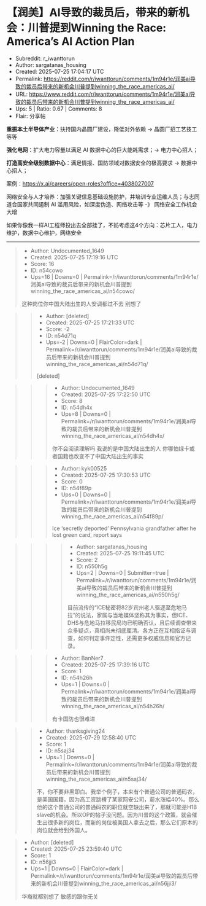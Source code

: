 # 【润美】AI导致的裁员后，带来的新机会：川普提到Winning the Race: America’s AI Action Plan

- Subreddit: r_iwanttorun
- Author: sargatanas_housing
- Created: 2025-07-25 17:04:17 UTC
- Permalink: https://reddit.com/r/iwanttorun/comments/1m94r1e/润美ai导致的裁员后带来的新机会川普提到winning_the_race_americas_ai/
- URL: https://www.reddit.com/r/iwanttorun/comments/1m94r1e/润美ai导致的裁员后带来的新机会川普提到winning_the_race_americas_ai/
- Ups: 5 | Ratio: 0.67 | Comments: 8
- Flair: 分享帖


**重振本土半导体产业**：扶持国内晶圆厂建设，降低对外依赖 -\>
晶圆厂招工艺技工等等

**强化电网**：扩大电力容量以满足 AI 数据中心的巨大能耗需求；-\>
电力中心招人；

**打造高安全级别数据中心**：满足情报、国防领域对数据安全的极高要求 -\>
数据中心招人；

案例：<https://x.ai/careers/open-roles?office=4038027007>

网络安全与人才培养：加强关键信息基础设施防护，并培训专业运维人员；与志同道合国家共同遏制
AI 滥用风险，如深度伪造、网络攻击等 -》 网络安全工作机会大增

如果你像我一样AI工程师投出去全部挂了，不妨考虑这4个方向：芯片工人，电力维护，数据中心维护，网络安全


---

> - Author: Undocumented_1649
> - Created: 2025-07-25 17:19:16 UTC
> - Score: 16
> - ID: n54cowo
> - Ups=16 | Downs=0 | Permalink=/r/iwanttorun/comments/1m94r1e/润美ai导致的裁员后带来的新机会川普提到winning_the_race_americas_ai/n54cowo/
>
> 这种岗位你中国大陆出生的人安调都过不去 别想了

>> - Author: [deleted]
>> - Created: 2025-07-25 17:21:33 UTC
>> - Score: -2
>> - ID: n54d71q
>> - Ups=-2 | Downs=0 | FlairColor=dark | Permalink=/r/iwanttorun/comments/1m94r1e/润美ai导致的裁员后带来的新机会川普提到winning_the_race_americas_ai/n54d71q/
>>
>> [deleted]

>>> - Author: Undocumented_1649
>>> - Created: 2025-07-25 17:22:50 UTC
>>> - Score: 8
>>> - ID: n54dh4x
>>> - Ups=8 | Downs=0 | Permalink=/r/iwanttorun/comments/1m94r1e/润美ai导致的裁员后带来的新机会川普提到winning_the_race_americas_ai/n54dh4x/
>>>
>>> 你不会阅读理解吗 我说的是中国大陆出生的人 你哪怕绿卡或者国籍也改变不了中国大陆出生的事实

>>> - Author: kyk00525
>>> - Created: 2025-07-25 17:30:53 UTC
>>> - Score: 0
>>> - ID: n54f89p
>>> - Ups=0 | Downs=0 | Permalink=/r/iwanttorun/comments/1m94r1e/润美ai导致的裁员后带来的新机会川普提到winning_the_race_americas_ai/n54f89p/
>>>
>>> Ice ‘secretly deported’ Pennsylvania grandfather after he lost green card, report says

>>>> - Author: sargatanas_housing
>>>> - Created: 2025-07-25 19:11:45 UTC
>>>> - Score: 2
>>>> - ID: n550h5g
>>>> - Ups=2 | Downs=0 | Submitter=true | Permalink=/r/iwanttorun/comments/1m94r1e/润美ai导致的裁员后带来的新机会川普提到winning_the_race_americas_ai/n550h5g/
>>>>
>>>> 目前流传的“ICE秘密将82岁宾州老人驱逐至危地马拉”的说法，家属与当地媒体坚称其为事实，但ICE、DHS与危地马拉移民局均已明确否认，且后续调查带来众多疑点，真相尚未彻底厘清。各方正在互相指证与调查，如何判定事件定性，还需更多权威信息和官方记录。

>>> - Author: BanNer7
>>> - Created: 2025-07-25 17:39:16 UTC
>>> - Score: 1
>>> - ID: n54h26h
>>> - Ups=1 | Downs=0 | Permalink=/r/iwanttorun/comments/1m94r1e/润美ai导致的裁员后带来的新机会川普提到winning_the_race_americas_ai/n54h26h/
>>>
>>> 有卡国防也很难进

>> - Author: thanksgiving24
>> - Created: 2025-07-29 12:58:40 UTC
>> - Score: 1
>> - ID: n5saj34
>> - Ups=1 | Downs=0 | Permalink=/r/iwanttorun/comments/1m94r1e/润美ai导致的裁员后带来的新机会川普提到winning_the_race_americas_ai/n5saj34/
>>
>> 不，你不要非黑即白。我举个例子，本来有个普通公司的普通码农，是美国国籍。因为高工资跳槽了某家网安公司，薪水涨幅40%。那么他的这个普通公司的普通码农的职位就空缺出来了，那就可能是H1B slave的机会。所以OP的帖子没问题。因为川普的这个政策，就会催生出很多新的岗位，而新的岗位被美国人拿去之后，那么它们原本的岗位就会给到外国人。

> - Author: [deleted]
> - Created: 2025-07-25 23:59:40 UTC
> - Score: 1
> - ID: n56jji3
> - Ups=1 | Downs=0 | FlairColor=dark | Permalink=/r/iwanttorun/comments/1m94r1e/润美ai导致的裁员后带来的新机会川普提到winning_the_race_americas_ai/n56jji3/
>
> 华裔就都别想了 敏感的跟你无关
